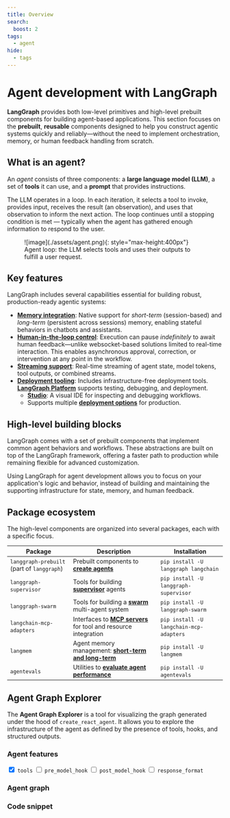 ```yaml
---
title: Overview
search:
  boost: 2
tags:
  - agent
hide:
  - tags
---
```


# Agent development with LangGraph

**LangGraph** provides both low-level primitives and high-level prebuilt components for building agent-based applications. This section focuses on the **prebuilt**, **reusable** components designed to help you construct agentic systems quickly and reliably—without the need to implement orchestration, memory, or human feedback handling from scratch.

## What is an agent?

An *agent* consists of three components: a **large language model (LLM)**, a set of **tools** it can use, and a **prompt** that provides instructions.

The LLM operates in a loop. In each iteration, it selects a tool to invoke, provides input, receives the result (an observation), and uses that observation to inform the next action. The loop continues until a stopping condition is met — typically when the agent has gathered enough information to respond to the user.

<figure markdown="1">
![image](./assets/agent.png){: style="max-height:400px"}
<figcaption>Agent loop: the LLM selects tools and uses their outputs to fulfill a user request.</figcaption>
</figure>

## Key features

LangGraph includes several capabilities essential for building robust, production-ready agentic systems:

- [**Memory integration**](./memory.md): Native support for *short-term* (session-based) and *long-term* (persistent across sessions) memory, enabling stateful behaviors in chatbots and assistants.
- [**Human-in-the-loop control**](./human-in-the-loop.md): Execution can pause *indefinitely* to await human feedback—unlike websocket-based solutions limited to real-time interaction. This enables asynchronous approval, correction, or intervention at any point in the workflow.
- [**Streaming support**](./streaming.md): Real-time streaming of agent state, model tokens, tool outputs, or combined streams.
- [**Deployment tooling**](./deployment.md): Includes infrastructure-free deployment tools. [**LangGraph Platform**](https://langchain-ai.github.io/langgraph/concepts/langgraph_platform/) supports testing, debugging, and deployment.
    - **[Studio](https://langchain-ai.github.io/langgraph/concepts/langgraph_studio/)**: A visual IDE for inspecting and debugging workflows.
    - Supports multiple [**deployment options**](https://langchain-ai.github.io/langgraph/tutorials/deployment/) for production.

## High-level building blocks

LangGraph comes with a set of prebuilt components that implement common agent behaviors and workflows. These abstractions are built on top of the LangGraph framework, offering a faster path to production while remaining flexible for advanced customization.

Using LangGraph for agent development allows you to focus on your application's logic and behavior, instead of building and maintaining the supporting infrastructure for state, memory, and human feedback.

## Package ecosystem

The high-level components are organized into several packages, each with a specific focus.

| Package                                    | Description                                                                 | Installation                            |
|--------------------------------------------|-----------------------------------------------------------------------------|-----------------------------------------|
| `langgraph-prebuilt` (part of `langgraph`) | Prebuilt components to [**create agents**](./agents.md)                     | `pip install -U langgraph langchain`    |
| `langgraph-supervisor`                     | Tools for building [**supervisor**](./multi-agent.md#supervisor) agents     | `pip install -U langgraph-supervisor`   |
| `langgraph-swarm`                          | Tools for building a [**swarm**](./multi-agent.md#swarm) multi-agent system | `pip install -U langgraph-swarm`        |
| `langchain-mcp-adapters`                   | Interfaces to [**MCP servers**](./mcp.md) for tool and resource integration | `pip install -U langchain-mcp-adapters` |
| `langmem`                                  | Agent memory management: [**short-term and long-term**](./memory.md)        | `pip install -U langmem`                |
| `agentevals`                               | Utilities to [**evaluate agent performance**](./evals.md)                   | `pip install -U agentevals`             |

## Agent Graph Explorer

The **Agent Graph Explorer** is a tool for visualizing the graph generated under the hood of `create_react_agent`.
It allows you to explore the infrastructure of the agent as defined by the presence of tools, hooks, and structured
outputs.

<div class="agent-layout">
  <div class="agent-graph-features-container">
    <div class="agent-graph-features">
    <h3 class="agent-section-title">Agent features</h3>
      <label><input type="checkbox" id="tools" checked> <code>tools</code></label>
      <label><input type="checkbox" id="pre_model_hook"> <code>pre_model_hook</code></label>
      <label><input type="checkbox" id="post_model_hook"> <code>post_model_hook</code></label>
      <label><input type="checkbox" id="response_format"> <code>response_format</code></label>
    </div>
  </div>

  <div class="agent-graph-container">
    <h3 class="agent-section-title">Agent graph</h3>
    <div class="mermaid" id="agent-graph"></div>
  </div>
</div>


### Code snippet

<div class="language-python">
  <pre><code id="agent-code" class="language-python"></code></pre>
</div>

<script src="https://unpkg.com/mermaid@11.6.0/dist/mermaid.min.js"></script>

<script>
mermaid.initialize({ startOnLoad: false });

let graphData = {};

function getKey() {
  return [
    document.getElementById("response_format").checked ? "1" : "0",
    document.getElementById("post_model_hook").checked ? "1" : "0",
    document.getElementById("pre_model_hook").checked ? "1" : "0",
    document.getElementById("tools").checked ? "1" : "0"
  ].join("");
}

function generateCodeSnippet({ tools, pre, post, response }) {
  const lines = [];

  // Imports
  lines.push("from langgraph.prebuilt import create_react_agent");
  lines.push("from langchain_openai import ChatOpenAI");

  if (response) lines.push("from pydantic import BaseModel");

  lines.push("");

  lines.push('model = ChatOpenAI("o4-mini")\n');

  if (tools) {
    lines.push("def tool() -> None:");
    lines.push('    """Testing tool."""');
    lines.push("    ...\n");
  }

  if (pre) {
    lines.push("def pre_model_hook() -> None:");
    lines.push('    """Pre-model hook."""');
    lines.push("    ...\n");
  }

  if (post) {
    lines.push("def post_model_hook() -> None:");
    lines.push('    """Post-model hook."""');
    lines.push("    ...\n");
  }

  if (response) {
    lines.push("class ResponseFormat(BaseModel):");
    lines.push('    """Response format for the agent."""');
    lines.push("    result: str\n");
  }

  lines.push("agent = create_react_agent(");
  lines.push("    model,");

  if (tools) lines.push("    tools=[tool],");
  if (pre) lines.push("    pre_model_hook=pre_model_hook,");
  if (post) lines.push("    post_model_hook=post_model_hook,");
  if (response) lines.push("    response_format=ResponseFormat,");

  lines.push(")");

  lines.push("");
  lines.push("agent.get_graph().draw_mermaid_png()");

  return lines.join("\n");
}

async function render() {
  const key = getKey();
  const graph = graphData[key] || "graph TD;\n  A --> B;";
  const codeContainer = document.getElementById("agent-code");
  const graphContainer = document.getElementById("agent-graph");

  const flags = {
    tools: document.getElementById("tools").checked,
    pre: document.getElementById("pre_model_hook").checked,
    post: document.getElementById("post_model_hook").checked,
    response: document.getElementById("response_format").checked
  };

  codeContainer.textContent = generateCodeSnippet(flags);

  graphContainer.innerHTML = graph;
  graphContainer.removeAttribute("data-processed");
  await mermaid.run({
    nodes: [graphContainer],
  });
}

window.addEventListener("DOMContentLoaded", async () => {
  try {
    const response = await fetch("../assets/react-agent-graphs.json");
    graphData = await response.json();
    render().catch(console.error);

    document.querySelectorAll(".agent-graph-features input").forEach((input) => {
      input.addEventListener("change", () => render().catch(console.error));
    });
  } catch (err) {
    console.error("Failed to load graphData.json:", err);
  }
});
</script>
